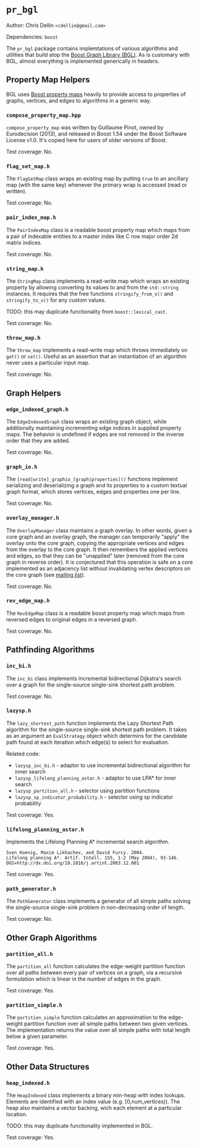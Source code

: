 `pr_bgl`
========

Author: Chris Dellin `<cdellin@gmail.com>`

Dependencies: `boost`

The `pr_bgl` package contains implemtations of various algorithms and utilities that build atop the [Boost Graph Library (BGL)][bgl].  As is customary with BGL, almost everything is implemented generically in headers.

Property Map Helpers
--------------------

BGL uses [Boost property maps][property-map] heavily to provide access to properties of graphs, vertices, and edges to algorithms in a generic way.

### `compose_property_map.hpp`

`compose_property_map` was written by Guillaume Pinot, owned by Eurodecision (2013), and released in Boost 1.54 under the Boost Software License v1.0.  It's copied here for users of older versions of Boost.

Test coverage: No.

### `flag_set_map.h`

The `FlagSetMap` class wraps an existing map by putting `true` to an ancillary map (with the same key) whenever the primary wrap is accessed (read or written).

Test coverage: No.

### `pair_index_map.h`

The `PairIndexMap` class is a readable boost property map which maps from a pair of indexable entities to a master index like C row major order 2d matrix indices.

Test coverage: No.

### `string_map.h`

The `StringMap` class implements a read-write map which wraps an existing property by allowing converting its values to and from the `std::string` instances.  It requires that the free functions `stringify_from_x()` and `stringify_to_x()` for any custom values.

TODO: this may duplicate functionality from `boost::lexical_cast`.

Test coverage: No.

### `throw_map.h`

The `throw_map` implements a read-write map which throws immediately on `get()` or `set()`.  Useful as an assertion that an instantiation of an algorithm never uses a particular input map.

Test coverage: No.

Graph Helpers
-------------

### `edge_indexed_graph.h`

The `EdgeIndexedGraph` class wraps an existing graph object, while additionally maintaining incrementing edge indices in supplied property maps.  The behavior is undefined if edges are not removed in the inverse order that they are added.

Test coverage: No.

### `graph_io.h`

The `[read|write]_graphio_[graph|properties]()` functions implement serializing and deserializing a graph and its properties to a custom textual graph format, which stores vertices, edges and properties one per line.

Test coverage: No.

### `overlay_manager.h`

The `OverlayManager` class maintains a graph overlay.  In other words, given a core graph and an overlay graph, the manager can temporarily "apply" the overlay onto the core graph, copying the appropriate vertices and edges from the overlay to the core graph.  It then remembers the applied vertices and edges, so that they can be "unapplied" later (removed from the core graph in reverse order).  It is conjectured that this operation is safe on a core implemented as an adjacency list without invalidating vertex descriptors on the core graph (see [mailing list][bgl-list-remove]).

Test coverage: No.

### `rev_edge_map.h`

The `RevEdgeMap` class is a readable boost property map which maps from reversed edges to original edges in a reversed graph.

Test coverage: No.

Pathfinding Algorithms
----------------------

### `inc_bi.h`

The `inc_bi` class implements incremental bidirectional
Dijkstra's search over a graph for the single-source
single-sink shortest path problem.

Test coverage: No.

### `lazysp.h`

The `lazy_shortest_path` function implements the Lazy Shortest Path algorithm for the single-source single-sink shortest path problem.  It takes as an argument an `EvalStrategy` object which determins for the candidate path found at each iteration which edge(s) to select for evaluation.

Related code:

* `lazysp_inc_bi.h` - adaptor to use incremental bidirectional algorithm for inner search
* `lazysp_lifelong_planning_astar.h` - adaptor to use LPA* for inner search
* `lazysp_partition_all.h` - selector using partition functions
* `lazysp_sp_indicator_probability.h` - selector using sp indicator probability

Test coverage: Yes.

### `lifelong_planning_astar.h`

Implements the Lifelong Planning A* incremental search algorithm.

    Sven Koenig, Maxim Likhachev, and David Furcy. 2004.
    Lifelong planning A*. Artif. Intell. 155, 1-2 (May 2004), 93-146.
    DOI=http://dx.doi.org/10.1016/j.artint.2003.12.001

Test coverage: Yes.

### `path_generator.h`

The `PathGenerator` class implements a generator of all simple paths solving the single-source single-sink problem in non-decreasing order of length.

Test coverage: No.

Other Graph Algorithms
----------------------

### `partition_all.h`

The `partition_all` function calculates the edge-weight partition function over all paths between every pair of vertices on a graph, via a recursive formulation which is linear in the number of edges in the graph.  

Test coverage: Yes.

### `partition_simple.h`

The `partition_simple` function calculates an approximation to the edge-weight partition function over all simple paths between two given vertices.  The implementation returns the value over all simple paths with total length below a given parameter.

Test coverage: Yes.

Other Data Structures
---------------------

### `heap_indexed.h`

The `HeapIndexed` class implements a binary min-heap with index lookups.  Elements are identified with an index value (e.g. [0,num_vertices)).  The heap also maintains a vector backing, wich each element at a particular location.

TODO: this may duplicate functionality implemented in BGL.

Test coverage: Yes.

[bgl]: http://boost.org/doc/libs/release/libs/graph/
[property-map]: http://www.boost.org/doc/libs/1_59_0/libs/property_map/
[bgl-list-remove]: http://lists.boost.org/boost-users/2015/08/84850.php
